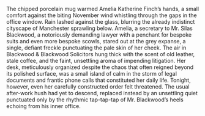 The chipped porcelain mug warmed Amelia Katherine Finch’s hands, a small comfort against the biting November wind whistling through the gaps in the office window.  Rain lashed against the glass, blurring the already indistinct cityscape of Manchester sprawling below. Amelia, a secretary to Mr. Silas Blackwood, a notoriously demanding lawyer with a penchant for bespoke suits and even more bespoke scowls, stared out at the grey expanse, a single, defiant freckle punctuating the pale skin of her cheek.  The air in Blackwood & Blackwood Solicitors hung thick with the scent of old leather, stale coffee, and the faint, unsettling aroma of impending litigation.  Her desk, meticulously organized despite the chaos that often reigned beyond its polished surface, was a small island of calm in the storm of legal documents and frantic phone calls that constituted her daily life.  Tonight, however, even her carefully constructed order felt threatened.  The usual after-work hush had yet to descend, replaced instead by an unsettling quiet punctuated only by the rhythmic tap-tap-tap of Mr. Blackwood’s heels echoing from his inner office.
